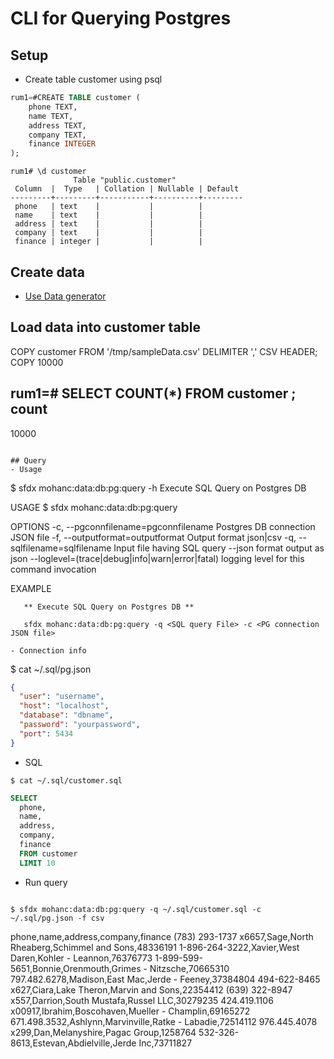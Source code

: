 # CLI for Querying Postgres 

## Setup

- Create table customer using psql

```sql
rum1=#CREATE TABLE customer ( 
    phone TEXT, 
    name TEXT, 
    address TEXT, 
    company TEXT, 
    finance INTEGER
);

```

```
rum1# \d customer 
              Table "public.customer"
 Column  |  Type   | Collation | Nullable | Default 
---------+---------+-----------+----------+---------
 phone   | text    |           |          | 
 name    | text    |           |          | 
 address | text    |           |          | 
 company | text    |           |          | 
 finance | integer |           |          | 
```

## Create data 
- [Use Data generator](https://github.com/mohan-chinnappan-n/cli-dx/blob/master/data-util.md#eaload)

## Load data into customer table 
 COPY customer FROM '/tmp/sampleData.csv' DELIMITER ',' CSV HEADER;
 COPY 10000

rum1=# SELECT COUNT(*) FROM customer ;
 count 
-------
 10000
```

## Query
- Usage
```
$ sfdx mohanc:data:db:pg:query -h
Execute SQL Query on Postgres DB

USAGE
  $ sfdx mohanc:data:db:pg:query

OPTIONS
  -c, --pgconnfilename=pgconnfilename             Postgres DB connection JSON file
  -f, --outputformat=outputformat                 Output format json|csv
  -q, --sqlfilename=sqlfilename                   Input file having SQL query
  --json                                          format output as json
  --loglevel=(trace|debug|info|warn|error|fatal)  logging level for this command invocation

EXAMPLE

       ** Execute SQL Query on Postgres DB **

       sfdx mohanc:data:db:pg:query -q <SQL query File> -c <PG connection JSON file> 

```
- Connection info
```
$ cat ~/.sql/pg.json 
```json
{
  "user": "username",
  "host": "localhost",
  "database": "dbname",
  "password": "yourpassword",
  "port": 5434
}
```

- SQL
```
$ cat ~/.sql/customer.sql
```

```sql
SELECT 
  phone,
  name,
  address,
  company,
  finance
  FROM customer 
  LIMIT 10 
```
- Run query
```

```
```
$ sfdx mohanc:data:db:pg:query -q ~/.sql/customer.sql -c ~/.sql/pg.json -f csv
```
phone,name,address,company,finance
(783) 293-1737 x6657,Sage,North Rheaberg,Schimmel and Sons,48336191
1-896-264-3222,Xavier,West Daren,Kohler - Leannon,76376773
1-899-599-5651,Bonnie,Orenmouth,Grimes - Nitzsche,70665310
797.482.6278,Madison,East Mac,Jerde - Feeney,37384804
494-622-8465 x627,Ciara,Lake Theron,Marvin and Sons,22354412
(639) 322-8947 x557,Darrion,South Mustafa,Russel LLC,30279235
424.419.1106 x00917,Ibrahim,Boscohaven,Mueller - Champlin,69165272
671.498.3532,Ashlynn,Marvinville,Ratke - Labadie,72514112
976.445.4078 x299,Dan,Melanyshire,Pagac Group,1258764
532-326-8613,Estevan,Abdielville,Jerde Inc,73711827
```


